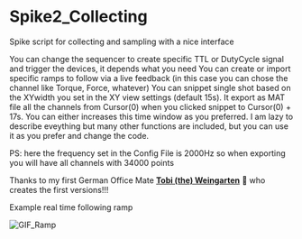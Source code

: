 # Spike2_Collecting
Spike script for collecting and sampling with a nice interface

You can change the sequencer to create specific TTL or DutyCycle signal and trigger the devices, it depends what you need
You can create or import specific ramps to follow via a live feedback (in this case you can chose the channel like Torque, Force, whatever)
You can snippet single shot based on the XYwidth you set in the XY view settings (default 15s). It export as MAT file all the channels from Cursor(0) when you clicked snippet to Cursor(0) + 17s. You can either increases this time window as you preferred. 
I am lazy to describe eveything but many other functions are included, but you can use it as you prefer and change the code. 

PS: here the frequency set in the Config File is 2000Hz so when exporting you will have all channels with 34000 points


Thanks to my first German Office Mate **[Tobi (the) Weingarten](https://github.com/vinjardin)** 🍷 who creates the first versions!!!

Example real time following ramp


  ![GIF_Ramp](https://user-images.githubusercontent.com/73119114/177746110-d5c6240d-1af0-44d8-83c9-f5e2dd74e2d0.gif)
